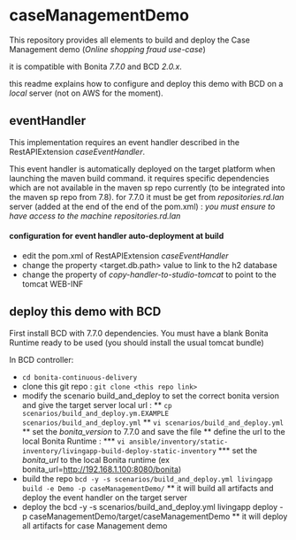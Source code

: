 # caseManagementDemo

This repository provides all elements to build and deploy the Case Management demo (_Online shopping fraud use-case_)

it is compatible with Bonita *7.7.0* and BCD *2.0.x*. 

this readme explains how to configure and deploy this demo with BCD on a *local* server (not on AWS for the moment).

## eventHandler
This implementation requires an event handler described in the RestAPIExtension _caseEventHandler_. 

This event handler is automatically deployed on the target platform when launching the maven build command. 
it requires specific dependencies which are not available in the maven sp repo currently (to be integrated into the maven sp repo from 7.8). 
for 7.7.0 it must be get from _repositories.rd.lan_ server (added at the end of the end of the pom.xml) : *you must ensure to have access to the machine repositories.rd.lan*

#### configuration for event handler auto-deployment at build

* edit the pom.xml of RestAPIExtension _caseEventHandler_
* change the property <target.db.path> value to link to the h2 database 
* change the property <outputDirectory> of _copy-handler-to-studio-tomcat_ to point to the tomcat WEB-INF

## deploy this demo with BCD

First install BCD with 7.7.0 dependencies.
You must have a blank Bonita Runtime ready to be used (you should install the usual tomcat bundle)

In BCD controller:
* `cd bonita-continuous-delivery`
* clone this git repo : `git clone <this repo link>`
* modify the scenario build_and_deploy to set the correct bonita version and give the target server local url :
** `cp scenarios/build_and_deploy.ym.EXAMPLE scenarios/build_and_deploy.yml`
** `vi scenarios/build_and_deploy.yml`
** set the _bonita_version_ to 7.7.0 and save the file
** define the url to the local Bonita Runtime :
*** `vi ansible/inventory/static-inventory/livingapp-build-deploy-static-inventory`
*** set the _bonita_url_ to the local Bonita runtime (ex bonita_url=http://192.168.1.100:8080/bonita)
* build the repo `bcd -y -s scenarios/build_and_deploy.yml livingapp build -e Demo -p caseManagementDemo/`
** it will build all artifacts and deploy the event handler on the target server
* deploy the bcd -y -s scenarios/build_and_deploy.yml livingapp deploy -p caseManagementDemo/target/caseManagementDemo
** it will deploy all artifacts for case Management demo

